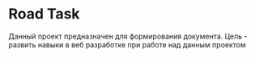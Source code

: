 # Road Task
Данный проект предназначен для формирования документа. 
Цель - развить навыки в веб разработке при работе над данным проектом
